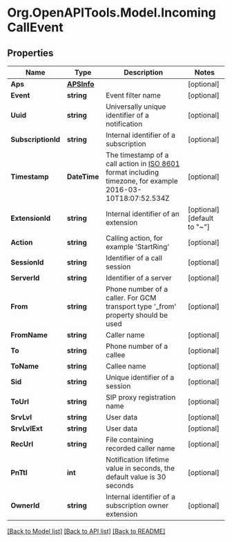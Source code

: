 
# Org.OpenAPITools.Model.IncomingCallEvent

## Properties

Name | Type | Description | Notes
------------ | ------------- | ------------- | -------------
**Aps** | [**APSInfo**](APSInfo.md) |  | [optional] 
**Event** | **string** | Event filter name | [optional] 
**Uuid** | **string** | Universally unique identifier of a notification | [optional] 
**SubscriptionId** | **string** | Internal identifier of a subscription | [optional] 
**Timestamp** | **DateTime** | The timestamp of a call action in [ISO 8601](https://en.wikipedia.org/wiki/ISO_8601) format including timezone, for example 2016-03-10T18:07:52.534Z | [optional] 
**ExtensionId** | **string** | Internal identifier of an extension | [optional] [default to "~"]
**Action** | **string** | Calling action, for example &#39;StartRing&#39; | [optional] 
**SessionId** | **string** | Identifier of a call session | [optional] 
**ServerId** | **string** | Identifier of a server | [optional] 
**From** | **string** | Phone number of a caller. For GCM transport type &#39;_from&#39; property should be used | [optional] 
**FromName** | **string** | Caller name | [optional] 
**To** | **string** | Phone number of a callee | [optional] 
**ToName** | **string** | Callee name | [optional] 
**Sid** | **string** | Unique identifier of a session | [optional] 
**ToUrl** | **string** | SIP proxy registration name | [optional] 
**SrvLvl** | **string** | User data | [optional] 
**SrvLvlExt** | **string** | User data | [optional] 
**RecUrl** | **string** | File containing recorded caller name | [optional] 
**PnTtl** | **int** | Notification lifetime value in seconds, the default value is 30 seconds | [optional] 
**OwnerId** | **string** | Internal identifier of a subscription owner extension | [optional] 

[[Back to Model list]](../README.md#documentation-for-models)
[[Back to API list]](../README.md#documentation-for-api-endpoints)
[[Back to README]](../README.md)

